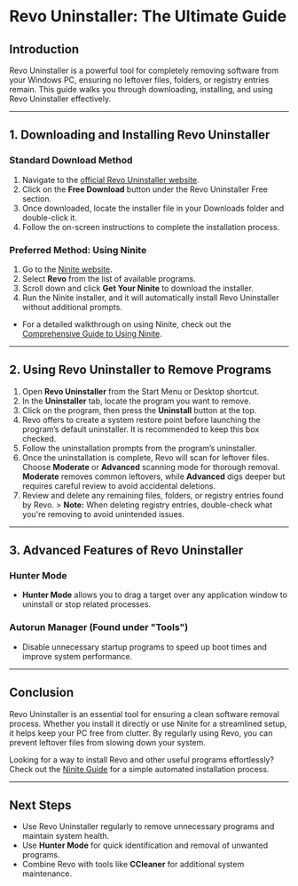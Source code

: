 # Revo Uninstaller: The Ultimate Guide

## Introduction  
Revo Uninstaller is a powerful tool for completely removing software from your Windows PC, ensuring no leftover files, folders, or registry entries remain. This guide walks you through downloading, installing, and using Revo Uninstaller effectively.

---

## 1. Downloading and Installing Revo Uninstaller

### Standard Download Method
1. Navigate to the [official Revo Uninstaller website](https://www.revouninstaller.com/).
2. Click on the **Free Download** button under the Revo Uninstaller Free section.
3. Once downloaded, locate the installer file in your Downloads folder and double-click it.
4. Follow the on-screen instructions to complete the installation process.

### Preferred Method: Using Ninite
1. Go to the [Ninite website](https://ninite.com/).
2. Select **Revo** from the list of available programs.
3. Scroll down and click **Get Your Ninite** to download the installer.
4. Run the Ninite installer, and it will automatically install Revo Uninstaller without additional prompts.
- For a detailed walkthrough on using Ninite, check out the [Comprehensive Guide to Using Ninite](https://github.com/LorenKastner/tech-writing-portfolio/blob/main/ninite-guide.md).

---

## 2. Using Revo Uninstaller to Remove Programs

1. Open **Revo Uninstaller** from the Start Menu or Desktop shortcut.
2. In the **Uninstaller** tab, locate the program you want to remove.
3. Click on the program, then press the **Uninstall** button at the top.
4. Revo offers to create a system restore point before launching the program’s default uninstaller. It is recommended to keep this box checked.
5. Follow the uninstallation prompts from the program’s uninstaller.
6. Once the uninstallation is complete, Revo will scan for leftover files. Choose **Moderate** or **Advanced** scanning mode for thorough removal. **Moderate** removes common leftovers, while **Advanced** digs deeper but requires careful review to avoid accidental deletions.
7. Review and delete any remaining files, folders, or registry entries found by Revo. > **Note:** When deleting registry entries, double-check what you're removing to avoid unintended issues.


---

## 3. Advanced Features of Revo Uninstaller

### Hunter Mode
- **Hunter Mode** allows you to drag a target over any application window to uninstall or stop related processes.

### Autorun Manager (Found under "Tools")
- Disable unnecessary startup programs to speed up boot times and improve system performance.

---

## Conclusion
Revo Uninstaller is an essential tool for ensuring a clean software removal process. Whether you install it directly or use Ninite for a streamlined setup, it helps keep your PC free from clutter. By regularly using Revo, you can prevent leftover files from slowing down your system.

Looking for a way to install Revo and other useful programs effortlessly? Check out the [Ninite Guide](https://github.com/LorenKastner/tech-writing-portfolio/blob/main/ninite-guide.md) for a simple automated installation process.

---

## Next Steps
- Use Revo Uninstaller regularly to remove unnecessary programs and maintain system health.
- Use **Hunter Mode** for quick identification and removal of unwanted programs.
- Combine Revo with tools like **CCleaner** for additional system maintenance.

